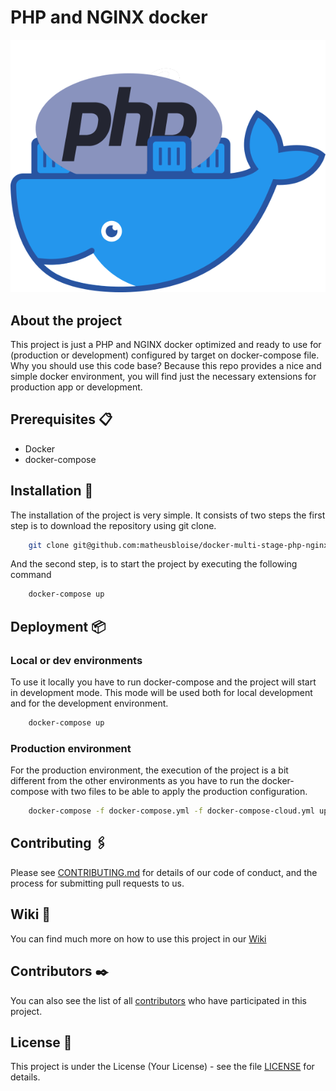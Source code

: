 # PHP and NGINX docker

![Image](docs/img/135923857-ee22eb05-a18f-47c9-a582-17271c89c488.png)

## About the project

This project is just a PHP and NGINX docker optimized and ready to use for (production or development) configured by target on docker-compose file. Why you should use this code base? Because this repo provides a nice and simple docker environment, you will find just the necessary extensions for production app or development.

## Prerequisites 📋

* Docker
* docker-compose

## Installation 🔧

The installation of the project is very simple. It consists of two steps the first step is to download the repository using git clone.

```bash
    git clone git@github.com:matheusbloise/docker-multi-stage-php-nginx.git
```

And the second step, is to start the project by executing the following command

```bash
    docker-compose up
```

## Deployment 📦

### Local or dev environments

To use it locally you have to run docker-compose and the project will start in development mode. This mode will be used both for local development and for the development environment.

```bash
    docker-compose up
```

### Production environment

For the production environment, the execution of the project is a bit different from the other environments as you have to run the docker-compose with two files to be able to apply the production configuration.

```bash
    docker-compose -f docker-compose.yml -f docker-compose-cloud.yml up
```

## Contributing 🖇️

Please see [CONTRIBUTING.md](https://gist.github.com/matheusbloise/xxxxxx) for details of our code of conduct, and the process for submitting pull requests to us.

## Wiki 📖

You can find much more on how to use this project in our [Wiki](https://github.com/matheusbloise/docker-multi-stage-php-nginx/wiki)

## Contributors ✒️

You can also see the list of all [contributors](https://github.com/matheusbloise/docker-multi-stage-php-nginx/graphs/contributors) who have participated in this project.

## License 📄

This project is under the License (Your License) - see the file [LICENSE](LICENSE) for details.
